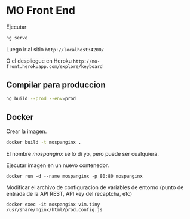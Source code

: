 # MO Front End

Ejecutar

```bash
ng serve
```

Luego ir al sitio `http://localhost:4200/`

O el despliegue en Heroku `http://mo-front.herokuapp.com/explore/keyboard`

## Compilar para produccion

```bash
ng build --prod --env=prod
```


## Docker

Crear la imagen.

```bash
docker build -t mospanginx .
```

El nombre *mospanginx* se lo di yo, pero puede ser cualquiera.

Ejecutar imagen en un nuevo contenedor.

```
docker run -d --name mospanginx -p 80:80 mospanginx
```

Modificar el archivo de configuracion de variables de entorno (punto de entrada de la API REST, API key del recaptcha, etc)

```
docker exec -it mospanginx vim.tiny /usr/share/nginx/html/prod.config.js
```

